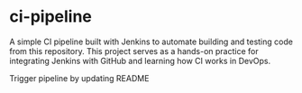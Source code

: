 # ci-pipeline
A simple CI pipeline built with Jenkins to automate building and testing code from this repository. This project serves as a hands-on practice for integrating Jenkins with GitHub and learning how CI works in DevOps.


Trigger pipeline by updating README

